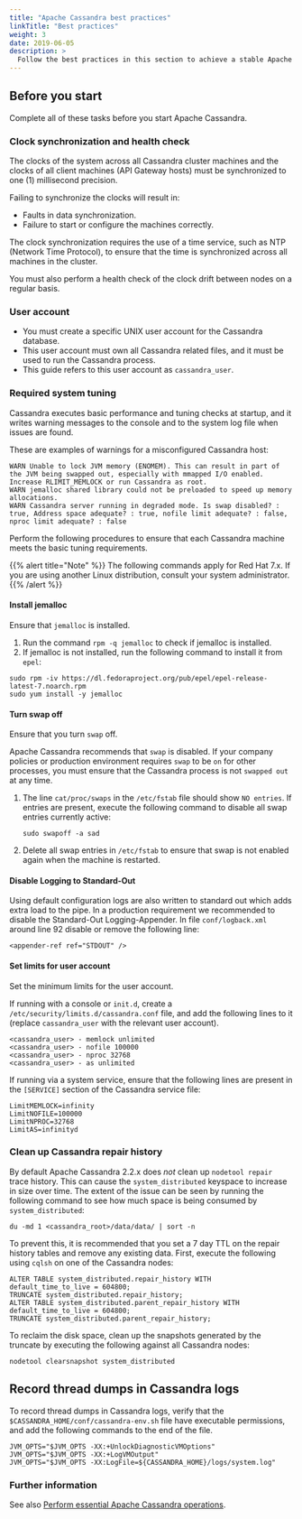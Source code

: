 ```yaml
---
title: "Apache Cassandra best practices"
linkTitle: "Best practices"
weight: 3
date: 2019-06-05
description: >
  Follow the best practices in this section to achieve a stable Apache Cassandra environment, and to prevent data integrity and performance issues.
---
```

## Before you start

Complete all of these tasks before you start Apache Cassandra.

### Clock synchronization and health check

The clocks of the system across all Cassandra cluster machines and the clocks of all client machines (API Gateway hosts) must be synchronized to one (1) millisecond precision.

Failing to synchronize the clocks will result in:

* Faults in data synchronization.
* Failure to start or configure the machines correctly.

The clock synchronization requires the use of a time service, such as NTP (Network Time Protocol), to ensure that the time is synchronized across all machines in the cluster.

You must also perform a health check of the clock drift between nodes on a regular basis.

### User account

* You must create a specific UNIX user account for the Cassandra database.
* This user account must own all Cassandra related files, and it must be used to run the Cassandra process.
* This guide refers to this user account as `cassandra_user`.

### Required system tuning

Cassandra executes basic performance and tuning checks at startup, and it writes warning messages to the console and to the system log file when issues are found.

These are examples of warnings for a misconfigured Cassandra host:

  ```
  WARN Unable to lock JVM memory (ENOMEM). This can result in part of the JVM being swapped out, especially with mmapped I/O enabled. Increase RLIMIT_MEMLOCK or run Cassandra as root.
  WARN jemalloc shared library could not be preloaded to speed up memory allocations.
  WARN Cassandra server running in degraded mode. Is swap disabled? : true, Address space adequate? : true, nofile limit adequate? : false, nproc limit adequate? : false
  ```

Perform the following procedures to ensure that each Cassandra machine meets the basic tuning requirements.

{{% alert title="Note" %}}
The following commands apply for Red Hat 7.x. If you are using another Linux distribution, consult your system administrator.
{{% /alert %}}

#### Install jemalloc

Ensure that `jemalloc` is installed.

1. Run the command `rpm -q jemalloc` to check if jemalloc is installed.
2. If jemalloc is not installed, run the following command to install it from `epel`:

  ```
  sudo rpm -iv https://dl.fedoraproject.org/pub/epel/epel-release-latest-7.noarch.rpm
  sudo yum install -y jemalloc
  ```

#### Turn swap off

Ensure that you turn `swap` off.

Apache Cassandra recommends that `swap` is disabled. If your company policies or production environment requires `swap` to be `on` for other processes, you must ensure that the Cassandra process is not `swapped out` at any time.

1. The line `cat/proc/swaps` in the `/etc/fstab` file should show `NO entries`. If entries are present, execute the following command to disable all swap entries currently active:

    ```
    sudo swapoff -a sad
    ```

2. Delete all swap entries in `/etc/fstab` to ensure that swap is not enabled again when the machine is restarted.

#### Disable Logging to Standard-Out
Using default configuration logs are also written to standard out which adds extra load to the pipe. In a production requirement we recommended to disable the Standard-Out Logging-Appender. In file `conf/logback.xml` around line 92 disable or remove the following line:

  ```
  <appender-ref ref="STDOUT" />
  ```

#### Set limits for user account

Set the minimum limits for the user account.

If running with a console or `init.d`, create a `/etc/security/limits.d/cassandra.conf` file, and add the following lines to it (replace `cassandra_user` with the relevant user account).

  ```
  <cassandra_user> - memlock unlimited
  <cassandra_user> - nofile 100000
  <cassandra_user> - nproc 32768
  <cassandra_user> - as unlimited
  ```

If running via a system service, ensure that the following lines are present in the `[SERVICE]` section of the Cassandra service file:

  ```
  LimitMEMLOCK=infinity
  LimitNOFILE=100000
  LimitNPROC=32768
  LimitAS=infinityd
  ```

### Clean up Cassandra repair history

By default Apache Cassandra 2.2.x does *not* clean up `nodetool repair` trace history. This can cause the `system_distributed` keyspace to increase in size over time. The extent of the issue can be seen by running the following command to see how much space is being consumed by `system_distributed`:

  ```
  du -md 1 <cassandra_root>/data/data/ | sort -n
  ```

To prevent this, it is recommended that you set a 7 day TTL on the repair history tables and remove any existing data. First, execute the following using `cqlsh` on one of the Cassandra nodes:

  ```cql
  ALTER TABLE system_distributed.repair_history WITH default_time_to_live = 604800;
  TRUNCATE system_distributed.repair_history;
  ALTER TABLE system_distributed.parent_repair_history WITH default_time_to_live = 604800;
  TRUNCATE system_distributed.parent_repair_history;
  ```

To reclaim the disk space, clean up the snapshots generated by the truncate by executing the following against all Cassandra nodes:

  ```
  nodetool clearsnapshot system_distributed
  ```

## Record thread dumps in Cassandra logs

To record thread dumps in Cassandra logs, verify that the `$CASSANDRA_HOME/conf/cassandra-env.sh` file have executable permissions, and add the following commands to the end of the file.

  ```
  JVM_OPTS="$JVM_OPTS -XX:+UnlockDiagnosticVMOptions"
  JVM_OPTS="$JVM_OPTS -XX:+LogVMOutput"
  JVM_OPTS="$JVM_OPTS -XX:LogFile=${CASSANDRA_HOME}/logs/system.log"
  ```

### Further information

See also [Perform essential Apache Cassandra operations](/docs/cass_admin/cassandra_ops/).
